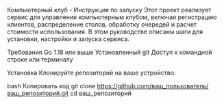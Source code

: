 Компьютерный клуб - Инструкция по запуску
Этот проект реализует сервис для управления компьютерным клубом, включая регистрацию клиентов, распределение столов, обработку очередей и расчет стоимости использования. В этом руководстве описаны шаги для установки, настройки и запуска сервиса.

Требования
Go 1.18 или выше
Установленный git
Доступ к командной строке или терминалу

Установка
Клонируйте репозиторий на ваше устройство:

bash
Копировать код
git clone https://github.com/ваш_пользователь/ваш_репозиторий.git
cd ваш_репозиторий

